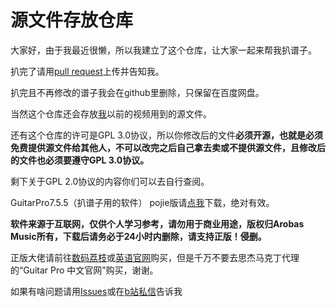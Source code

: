 # 源文件存放仓库
<p>大家好，由于我最近很懒，所以我建立了这个仓库，让大家一起来帮我扒谱子。</p>
<p>扒完了请用<a href="https://github.com/feiyangjun-1/files/pulls">pull request</a>上传并告知我。</p>
<p>扒完且不再修改的谱子我会在github里删除，只保留在百度网盘。</p>
<p>当然这个仓库还会存放<a href="https://space.bilibili.com/129328322">我</a>以前的视频用到的源文件。</p>
<p>还有这个仓库的许可是GPL 3.0协议，所以你修改后的文件<strong>必须开源，也就是必须免费提供源文件给其他人，不可以改完之后自己拿去卖或不提供源文件，且修改后的文件也必须要遵守GPL 3.0协议。</strong></p>
<p>剩下关于GPL 2.0协议的内容你们可以去自行查阅。</p>
<p>GuitarPro7.5.5（扒谱子用的软件） pojie版请<a href="https://feiyangjun-my.sharepoint.com/:u:/g/personal/feiyangjun__feiyangjun_onmicrosoft_com/EUUVCUWXvClFsFfxFCjJB1sBhb8RqltVS_umT3GKQznxOA?e=w7Wk89">点我</a>下载，绝对有效。</p>
<p><strong>软件来源于互联网，仅供个人学习参考，请勿用于商业用途，版权归Arobas Music所有，下载后请务必于24小时内删除，请支持正版！侵删。</strong></p>
<p>正版大佬请前往<a href="https://store.lizhi.io/site/products/id/324?cid=tkdempuy">数码荔枝</a>或<a href="https://www.guitar-pro.com/">英语官网</a>购买，但是千万不要去思杰马克丁代理的“Guitar Pro 中文官网”购买，谢谢。</p>
<p>如果有啥问题请用<a href="https://github.com/feiyangjun-1/feiyang-minchou/issues">Issues</a>或在<a href="https://message.bilibili.com/#whisper/mid129328322">b站私信</a>告诉我</p>
